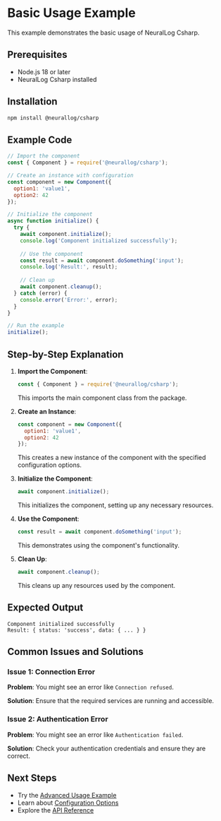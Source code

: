 # Basic Usage Example

This example demonstrates the basic usage of NeuralLog Csharp.

## Prerequisites

- Node.js 18 or later
- NeuralLog Csharp installed

## Installation

```bash
npm install @neurallog/csharp
```

## Example Code

```javascript
// Import the component
const { Component } = require('@neurallog/csharp');

// Create an instance with configuration
const component = new Component({
  option1: 'value1',
  option2: 42
});

// Initialize the component
async function initialize() {
  try {
    await component.initialize();
    console.log('Component initialized successfully');
    
    // Use the component
    const result = await component.doSomething('input');
    console.log('Result:', result);
    
    // Clean up
    await component.cleanup();
  } catch (error) {
    console.error('Error:', error);
  }
}

// Run the example
initialize();
```

## Step-by-Step Explanation

1. **Import the Component**:
   ```javascript
   const { Component } = require('@neurallog/csharp');
   ```
   This imports the main component class from the package.

2. **Create an Instance**:
   ```javascript
   const component = new Component({
     option1: 'value1',
     option2: 42
   });
   ```
   This creates a new instance of the component with the specified configuration options.

3. **Initialize the Component**:
   ```javascript
   await component.initialize();
   ```
   This initializes the component, setting up any necessary resources.

4. **Use the Component**:
   ```javascript
   const result = await component.doSomething('input');
   ```
   This demonstrates using the component's functionality.

5. **Clean Up**:
   ```javascript
   await component.cleanup();
   ```
   This cleans up any resources used by the component.

## Expected Output

```
Component initialized successfully
Result: { status: 'success', data: { ... } }
```

## Common Issues and Solutions

### Issue 1: Connection Error

**Problem**: You might see an error like `Connection refused`.

**Solution**: Ensure that the required services are running and accessible.

### Issue 2: Authentication Error

**Problem**: You might see an error like `Authentication failed`.

**Solution**: Check your authentication credentials and ensure they are correct.

## Next Steps

- Try the [Advanced Usage Example](./advanced-usage.md)
- Learn about [Configuration Options](../configuration.md)
- Explore the [API Reference](../api.md)
